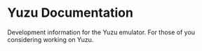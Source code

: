 # Yuzu Documentation

Development information for the Yuzu emulator. For those of you considering working on Yuzu.
